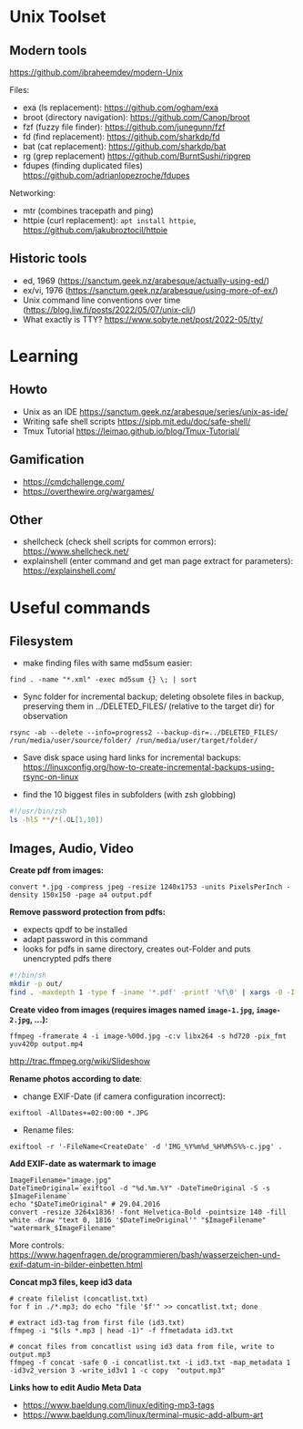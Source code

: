 # Unix Toolset

## Modern tools

https://github.com/ibraheemdev/modern-Unix

Files:
* exa (ls replacement): https://github.com/ogham/exa
* broot (directory navigation): https://github.com/Canop/broot
* fzf (fuzzy file finder): https://github.com/junegunn/fzf
* fd (find replacement): https://github.com/sharkdp/fd
* bat (cat replacement): https://github.com/sharkdp/bat
* rg (grep replacement) https://github.com/BurntSushi/ripgrep
* fdupes (finding duplicated files) https://github.com/adrianlopezroche/fdupes

Networking:
* mtr (combines tracepath and ping)
* httpie (curl replacement): `apt install httpie`, https://github.com/jakubroztocil/httpie

## Historic tools
* ed, 1969 (https://sanctum.geek.nz/arabesque/actually-using-ed/)
* ex/vi, 1976 (https://sanctum.geek.nz/arabesque/using-more-of-ex/)
* Unix command line conventions over time (https://blog.liw.fi/posts/2022/05/07/unix-cli/)
* What exactly is TTY? https://www.sobyte.net/post/2022-05/tty/

# Learning
## Howto

* Unix as an IDE https://sanctum.geek.nz/arabesque/series/unix-as-ide/
* Writing safe shell scripts https://sipb.mit.edu/doc/safe-shell/
* Tmux Tutorial https://leimao.github.io/blog/Tmux-Tutorial/

## Gamification

* https://cmdchallenge.com/
* https://overthewire.org/wargames/

## Other
* shellcheck (check shell scripts for common errors): https://www.shellcheck.net/
* explainshell (enter command and get man page extract for parameters): https://explainshell.com/


# Useful commands
## Filesystem

* make finding files with same md5sum easier:

```
find . -name "*.xml" -exec md5sum {} \; | sort
```

* Sync folder for incremental backup; deleting obsolete files in backup, preserving them in ../DELETED_FILES/ (relative to the target dir) for observation
```
rsync -ab --delete --info=progress2 --backup-dir=../DELETED_FILES/ /run/media/user/source/folder/ /run/media/user/target/folder/
```
  * Save disk space using hard links for incremental backups: https://linuxconfig.org/how-to-create-incremental-backups-using-rsync-on-linux


* find the 10 biggest files in subfolders (with zsh globbing)
```zsh
#!/usr/bin/zsh
ls -hlS **/*(.OL[1,10])
```

## Images, Audio, Video

**Create pdf from images:**

`convert *.jpg -compress jpeg -resize 1240x1753 -units PixelsPerInch -density 150x150 -page a4 output.pdf`

**Remove password protection from pdfs:**

* expects qpdf to be installed
* adapt password in this command
* looks for pdfs in same directory, creates out-Folder and puts unencrypted pdfs there

```sh
#!/bin/sh
mkdir -p out/
find . -maxdepth 1 -type f -iname '*.pdf' -printf '%f\0' | xargs -0 -I '{}' qpdf --password="secret"  --decrypt '{}' out/'{}'
```



**Create video from images (requires images named `image-1.jpg`, `image-2.jpg`, ...):**

`ffmpeg -framerate 4 -i image-%00d.jpg -c:v libx264 -s hd720 -pix_fmt yuv420p output.mp4`

http://trac.ffmpeg.org/wiki/Slideshow

**Rename photos according to date**:

* change EXIF-Date (if camera configuration incorrect):

`exiftool -AllDates+=02:00:00 *.JPG`

* Rename files:

`exiftool -r '-FileName<CreateDate' -d 'IMG_%Y%m%d_%H%M%S%%-c.jpg' .`

**Add EXIF-date as watermark to image**

```shell
ImageFilename="image.jpg"
DateTimeOriginal=`exiftool -d "%d.%m.%Y" -DateTimeOriginal -S -s $ImageFilename`
echo "$DateTimeOriginal" # 29.04.2016
convert -resize 3264x1836! -font Helvetica-Bold -pointsize 140 -fill white -draw "text 0, 1816 '$DateTimeOriginal'" "$ImageFilename" "watermark_$ImageFilename"
```
More controls: https://www.hagenfragen.de/programmieren/bash/wasserzeichen-und-exif-datum-in-bilder-einbetten.html

**Concat mp3 files, keep id3 data**
```shell
# create filelist (concatlist.txt)
for f in ./*.mp3; do echo "file '$f'" >> concatlist.txt; done

# extract id3-tag from first file (id3.txt)
ffmpeg -i "$(ls *.mp3 | head -1)" -f ffmetadata id3.txt

# concat files from concatlist using id3 data from file, write to output.mp3
ffmpeg -f concat -safe 0 -i concatlist.txt -i id3.txt -map_metadata 1 -id3v2_version 3 -write_id3v1 1 -c copy  "output.mp3"
```

**Links how to edit Audio Meta Data**

* https://www.baeldung.com/linux/editing-mp3-tags
* https://www.baeldung.com/linux/terminal-music-add-album-art
